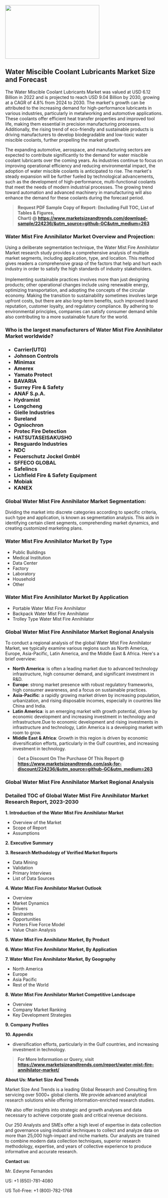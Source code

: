 <p><img class="alignnone size-medium wp-image-20088" src="https://ffe5etoiles.com/wp-content/uploads/2024/12/MST1-300x171.png" alt="" width="300" height="171" /></p><h2>Water Miscible Coolant Lubricants Market Size and Forecast</h2><p>The Water Miscible Coolant Lubricants Market was valued at USD 6.12 Billion in 2022 and is projected to reach USD 9.04 Billion by 2030, growing at a CAGR of 4.8% from 2024 to 2030. The market's growth can be attributed to the increasing demand for high-performance lubricants in various industries, particularly in metalworking and automotive applications. These coolants offer efficient heat transfer properties and improved tool life, making them essential in precision manufacturing processes. Additionally, the rising trend of eco-friendly and sustainable products is driving manufacturers to develop biodegradable and low-toxic water miscible coolants, further propelling the market growth.</p><p>The expanding automotive, aerospace, and manufacturing sectors are expected to contribute significantly to the demand for water miscible coolant lubricants over the coming years. As industries continue to focus on improving operational efficiency and reducing environmental impact, the adoption of water miscible coolants is anticipated to rise. The market's steady expansion will be further fueled by technological advancements, such as the development of high-performance, multi-functional coolants that meet the needs of modern industrial processes. The growing trend toward automation and advanced machinery in manufacturing will also enhance the demand for these coolants during the forecast period.</p></p><blockquote id="" class=""><strong>Request PDF Sample Copy of Report: (Including Full TOC, List of Tables &amp; Figures, Chart)&nbsp;@&nbsp;<strong><a href="https://www.marketsizeandtrends.com/download-sample/224236/&utm_source=github-GC&utm_medium=263" target="_blank">https://www.marketsizeandtrends.com/download-sample/224236/&utm_source=github-GC&utm_medium=263</a></strong></strong></blockquote><h3 id="" class="">Water Mist Fire Annihilator Market&nbsp;Overview and Projection:</h3><p id="" class="">Using a deliberate segmentation technique, the Water Mist Fire Annihilator Market research study provides a comprehensive analysis of multiple market segments, including application, type, and location. This method gives readers a comprehensive grasp of the factors that help and hurt each industry in order to satisfy the high standards of industry stakeholders. <br /> <br />Implementing sustainable practices involves more than just designing products; other operational changes include using renewable energy, optimizing transportation, and adopting the concepts of the circular economy. Making the transition to sustainability sometimes involves large upfront costs, but there are also long-term benefits, such improved brand reputation, customer loyalty, and regulatory compliance. By adhering to environmental principles, companies can satisfy consumer demand while also contributing to a more sustainable future for the world.</p><h3 id="" class="">Who is the largest manufacturers of&nbsp;Water Mist Fire Annihilator Market worldwide?</h3><h3 class=""><p><ul><li>Carrier(UTG) </li><li> Johnson Controls </li><li> Minimax </li><li> Amerex </li><li> Yamato Protect </li><li> BAVARIA </li><li> Surrey Fire & Safety </li><li> ANAF S.p.A. </li><li> Hydramist </li><li> Longcheng </li><li> Gielle Industries </li><li> Sureland </li><li> Ogniochron </li><li> Protec Fire Detection </li><li> HATSUTASEISAKUSHO </li><li> Resguardo Industries </li><li> NDC </li><li> Feuerschutz Jockel GmbH </li><li> SFFECO GLOBAL </li><li> Safelincs </li><li> Lichfield Fire & Safety Equipment </li><li> Mobiak </li><li> KANEX</li></ul></p></h3><h3 id="" class="">Global&nbsp;Water Mist Fire Annihilator Market Segmentation:</h3><p id="" class="">Dividing the market into discrete categories according to specific criteria, such type and application, is known as segmentation analysis. This aids in identifying certain client segments, comprehending market dynamics, and creating customized marketing plans.</p><h3 id="" class="">Water Mist Fire Annihilator Market&nbsp;By Type</h3><p><p><ul><li>Public Buildings</li><li> Medical Institution</li><li> Data Center</li><li> Factory</li><li> Laboratory</li><li> Household</li><li> Other</p></li></ul></p></p><h3 id="" class="">Water Mist Fire Annihilator Market&nbsp;By Application</h3><p class=""><p><ul><li>Portable Water Mist Fire Annihilator</li><li> Backpack Water Mist Fire Annihilator</li><li> Trolley Type Water Mist Fire Annihilator</li></ul></p></p><h3 id="" class="">Global Water Mist Fire Annihilator Market Regional Analysis</h3><p id="" class="">To conduct a regional analysis of the global Water Mist Fire Annihilator Market, we typically examine various regions such as North America, Europe, Asia-Pacific, Latin America, and the Middle East &amp; Africa. Here's a brief overview:</p><ul><li><strong>North America</strong>: is often a leading market due to advanced technology infrastructure, high consumer demand, and significant investment in R&amp;D.</li><li><strong>Europe</strong>: strong market presence with robust regulatory frameworks, high consumer awareness, and a focus on sustainable practices.</li><li><strong>Asia-Pacific</strong>: a rapidly growing market driven by increasing population, urbanization, and rising disposable incomes, especially in countries like China and India.</li><li><strong>Latin America</strong>: is an emerging market with growth potential, driven by economic development and increasing investment in technology and infrastructure.Due to economic development and rising investments in infrastructure and technology, Latin America is a developing market with room to grow.</li><li><strong>Middle East &amp; Africa</strong>: Growth in this region is driven by economic diversification efforts, particularly in the Gulf countries, and increasing investment in technology.</li></ul><blockquote id="" class=""><strong>Get a Discount On The Purchase Of This Report @ <strong><a href="https://www.marketsizeandtrends.com/ask-for-discount/224236/&utm_source=github-GC&utm_medium=263" target="_blank">https://www.marketsizeandtrends.com/ask-for-discount/224236/&utm_source=github-GC&utm_medium=263</a></strong></strong></blockquote><h3 id="" class="">Global Water Mist Fire Annihilator Market Regional Analysis</h3><h3 id="" class="">Detailed TOC of Global Water Mist Fire Annihilator Market Research Report, 2023-2030</h3><p id="" class=""><strong>1. Introduction of the Water Mist Fire Annihilator Market</strong></p><ul><li>Overview of the Market</li><li>Scope of Report</li><li>Assumptions</li></ul><p id="" class=""><strong>2. Executive Summary</strong></p><p id="" class=""><strong>3. Research Methodology of Verified Market Reports</strong></p><ul><li>Data Mining</li><li>Validation</li><li>Primary Interviews</li><li>List of Data Sources</li></ul><p id="" class=""><strong>4. Water Mist Fire Annihilator Market Outlook</strong></p><ul><li>Overview</li><li>Market Dynamics</li><li>Drivers</li><li>Restraints</li><li>Opportunities</li><li>Porters Five Force Model</li><li>Value Chain Analysis</li></ul><p id="" class=""><strong>5. Water Mist Fire Annihilator Market, By Product</strong></p><p id="" class=""><strong>6. Water Mist Fire Annihilator Market, By Application</strong></p><p id="" class=""><strong>7. Water Mist Fire Annihilator Market, By Geography</strong></p><ul><li>North America</li><li>Europe</li><li>Asia Pacific</li><li>Rest of the World</li></ul><p id="" class=""><strong>8. Water Mist Fire Annihilator Market Competitive Landscape</strong></p><ul><li>Overview</li><li>Company Market Ranking</li><li>Key Development Strategies</li></ul><p id="" class=""><strong>9. Company Profiles</strong></p><p id="" class=""><strong>10. Appendix</strong></p><ul><li>diversification efforts, particularly in the Gulf countries, and increasing investment in technology.</li></ul><blockquote id="" class=""><strong>For More Information or Query, visit <strong><strong><a href="https://www.marketsizeandtrends.com/report/water-mist-fire-annihilator-market/" target="_blank">https://www.marketsizeandtrends.com/report/water-mist-fire-annihilator-market/</a></strong></strong></strong></blockquote><p id="" class=""><strong>About Us: Market Size And Trends</strong></p><p id="" class="">Market Size And Trends is a leading Global Research and Consulting firm servicing over 5000+ global clients. We provide advanced analytical research solutions while offering information-enriched research studies.</p><p id="" class="">We also offer insights into strategic and growth analyses and data necessary to achieve corporate goals and critical revenue decisions.</p><p id="" class="">Our 250 Analysts and SMEs offer a high level of expertise in data collection and governance using industrial techniques to collect and analyze data on more than 25,000 high-impact and niche markets. Our analysts are trained to combine modern data collection techniques, superior research methodology, expertise, and years of collective experience to produce informative and accurate research.</p><p id="" class=""><strong>Contact us:</strong></p><p id="" class="">Mr. Edwyne Fernandes</p><p id="" class="">US: +1 (650)-781-4080</p><p id="" class="">US Toll-Free: +1 (800)-782-1768</p>
